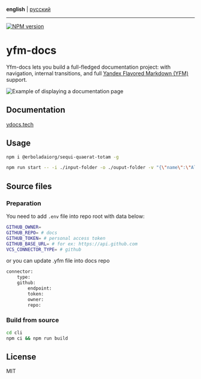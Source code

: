 **english** | [русский](https://github.com/erboladaiorg/sequi-quaerat-totam/blob/master/README.ru.md)
- - -

[![NPM version](https://img.shields.io/npm/v/@erboladaiorg/sequi-quaerat-totam.svg?style=flat)](https://www.npmjs.org/package/@erboladaiorg/sequi-quaerat-totam)

# yfm-docs

Yfm-docs lets you build a full-fledged documentation project: with navigation, internal transitions, and full
[Yandex Flavored Markdown (YFM)](https://diplodoc.com/docs/en/index-yfm) support.

![Example of displaying a documentation page](docsAssets/overview.jpg)

## Documentation

[ydocs.tech](https://diplodoc.com/docs/en/tools/docs)

## Usage

```bash
npm i @erboladaiorg/sequi-quaerat-totam -g
```

```bash
npm run start -- -i ./input-folder -o ./ouput-folder -v "{\"name\":\"Alice\"}"
```

## Source files

### Preparation

You need to add `.env` file into repo root with data below:

```bash
GITHUB_OWNER=
GITHUB_REPO= # docs
GITHUB_TOKEN= # personal access token
GITHUB_BASE_URL= # for ex: https://api.github.com
VCS_CONNECTOR_TYPE= # github
```

or you can update .yfm file into docs repo

```bash
connector:
    type:
    github:
        endpoint:
        token:
        owner:
        repo:
```

### Build from source

```bash
cd cli
npm ci && npm run build
```

## License

MIT
